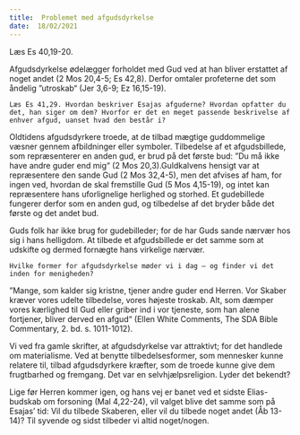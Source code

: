```yaml
---
title:  Problemet med afgudsdyrkelse
date:  18/02/2021
---
```


Læs Es 40,19-20.

Afgudsdyrkelse ødelægger forholdet med Gud ved at han bliver erstattet af noget andet (2 Mos 20,4-5; Es 42,8). Derfor omtaler profeterne det som åndelig ”utroskab“ (Jer 3,6-9; Ez 16,15-19).

`Læs Es 41,29. Hvordan beskriver Esajas afguderne? Hvordan opfatter du det, han siger om dem? Hvorfor er det en meget passende beskrivelse af enhver afgud, uanset hvad den består i?`

Oldtidens afgudsdyrkere troede, at de tilbad mægtige guddommelige væsner gennem afbildninger eller symboler. Tilbedelse af et afgudsbillede, som repræsenterer en anden gud, er brud på det første bud: ”Du må ikke have andre guder end mig“ (2 Mos 20,3).Guldkalvens hensigt var at repræsentere den sande Gud (2 Mos 32,4-5), men det afvises af ham, for ingen ved, hvordan de skal fremstille Gud (5 Mos 4,15-19), og intet kan repræsentere hans uforlignelige herlighed og storhed. Et gudebillede fungerer derfor som en anden gud, og tilbedelse af det bryder både det første og det andet bud.

Guds folk har ikke brug for gudebilleder; for de har Guds sande nærvær hos sig i hans helligdom. At tilbede et afgudsbillede er det samme som at udskifte og dermed fornægte hans virkelige nærvær.

`Hvilke former for afgudsdyrkelse møder vi i dag – og finder vi det inden for menigheden?`

”Mange, som kalder sig kristne, tjener andre guder end Herren. Vor Skaber kræver vores udelte tilbedelse, vores højeste troskab. Alt, som dæmper vores kærlighed til Gud eller griber ind i vor tjeneste, som han alene fortjener, bliver derved en afgud“ (Ellen White Comments, The SDA Bible Commentary, 2. bd. s. 1011-1012).

Vi ved fra gamle skrifter, at afgudsdyrkelse var attraktivt; for det handlede om materialisme. Ved at benytte tilbedelsesformer, som mennesker kunne relatere til, tilbad afgudsdyrkere kræfter, som de troede kunne give dem frugtbarhed og fremgang. Det var en selvhjælpsreligion. Lyder det bekendt?

Lige før Herren kommer igen, og hans vej er banet ved et sidste Elias-budskab om forsoning (Mal 4,22-24), vil valget blive det samme som på Esajas’ tid: Vil du tilbede Skaberen, eller vil du tilbede noget andet (Åb 13-14)? Til syvende og sidst tilbeder vi altid noget/nogen.
